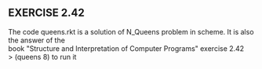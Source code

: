## EXERCISE 2.42
The code queens.rkt is a solution of N_Queens problem in scheme. It is also the answer of the  
book "Structure and Interpretation of Computer Programs" exercise 2.42  
\> (queens 8)              to run it
